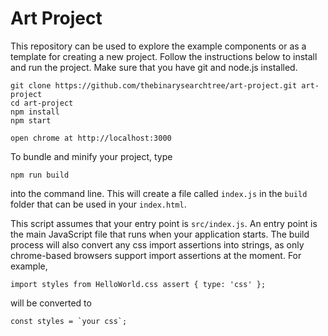 # Art Project
This repository can be used to explore the example components or as a template for creating a new project. Follow the instructions below to install and run the project. Make sure that you have git and node.js installed.

```
git clone https://github.com/thebinarysearchtree/art-project.git art-project
cd art-project
npm install
npm start

open chrome at http://localhost:3000
```

To bundle and minify your project, type
```
npm run build
```
into the command line. This will create a file called ```index.js``` in the ```build``` folder that can be used in your ```index.html```.

This script assumes that your entry point is ```src/index.js```. An entry point is the main JavaScript file that runs when your application starts. The build process will also convert any css import assertions into strings, as only chrome-based browsers support import assertions at the moment. For example, 
```
import styles from HelloWorld.css assert { type: 'css' };
```
will be converted to 
```
const styles = `your css`;
```
